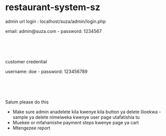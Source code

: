 # restaurant-system-sz

<p>admin url login : localhost/suza/admin/login.php</p>
<p>email: admin@suza.com - password: 1234567</p>
<br><br><br>

<p>customer credential </p>
<p>username: doe - password: 123456789</p>
<br><br><br>

<p>Salum please do this</p>
<ul>
  <li>Make sure admin anadelete kila kwenye kila button ya delete ilioekwa - sample ya delete nimeiweka kwenye user page utafatishia tu</li>
  <li>Muekee or mfahamishe payment steps kwenye page ya cart </li>
  <li>Mtengezee report</li>
</ul>
